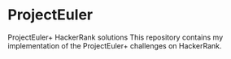 # ProjectEuler
ProjectEuler+ HackerRank solutions
This repository contains my implementation of the ProjectEuler+ challenges on HackerRank.

